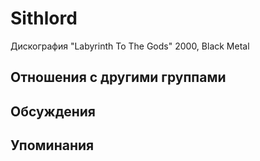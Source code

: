 # Sithlord

Дискография
"Labyrinth To The Gods" 2000, Black Metal

## Отношения с другими группами


## Обсуждения


## Упоминания

